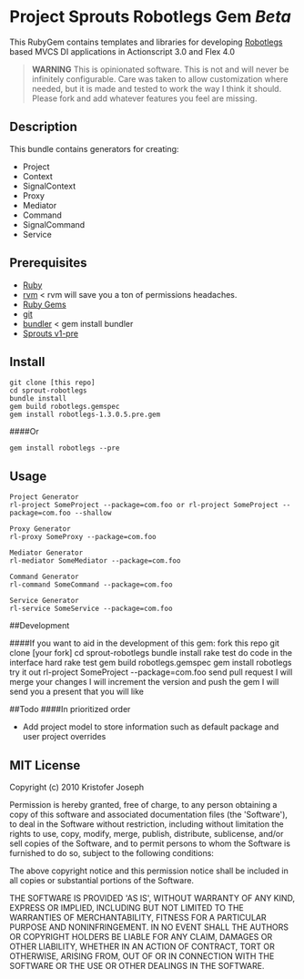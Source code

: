 # Project Sprouts Robotlegs Gem _Beta_

This RubyGem contains templates and libraries for developing [Robotlegs](http://www.robotlegs.org/) based MVCS DI applications in Actionscript 3.0 and Flex 4.0  

>**WARNING** This is opinionated software. 
This is not and will never be infinitely configurable. Care was taken to allow customization where needed, but it is made and tested to 	work the way I think it should. Please fork and add whatever features you feel are missing.

## Description

This bundle contains generators for creating:

* Project
* Context
* SignalContext
* Proxy
* Mediator
* Command
* SignalCommand
* Service


## Prerequisites

* [Ruby](http://www.ruby-lang.org/)
* [rvm](http://rvm.beginrescueend.com/) < rvm will save you a ton of permissions headaches.
* [Ruby Gems](http://rubygems.org/pages/download)
* [git](http://git-scm.com/download)
* [bundler](http://gembundler.com/) < gem install bundler
* [Sprouts v1-pre](http://github.com/lukebayes/project-sprouts)

## Install
	
	git clone [this repo]
	cd sprout-robotlegs
	bundle install
	gem build robotlegs.gemspec 
    gem install robotlegs-1.3.0.5.pre.gem
    
####Or
    
    gem install robotlegs --pre
    
## Usage
    
    Project Generator
    rl-project SomeProject --package=com.foo or rl-project SomeProject --package=com.foo --shallow
    
    Proxy Generator
	rl-proxy SomeProxy --package=com.foo
	
	Mediator Generator
	rl-mediator SomeMediator --package=com.foo
	
	Command Generator
	rl-command SomeCommand --package=com.foo
	
	Service Generator
	rl-service SomeService --package=com.foo

##Development	

####If you want to aid in the development of this gem:
    fork this repo
    git clone [your fork]
	cd sprout-robotlegs
	bundle install
	rake test
	do code in the interface hard
    rake test
	gem build robotlegs.gemspec 
    gem install robotlegs
    try it out rl-project SomeProject --package=com.foo
    send pull request
    I will merge your changes
    I will increment the version and push the gem
    I will send you a present that you will like
    
##Todo
####In prioritized order

 * Add project model to store information such as default package and user project overrides

	
## MIT License

Copyright (c) 2010 Kristofer Joseph

Permission is hereby granted, free of charge, to any person obtaining
a copy of this software and associated documentation files (the
'Software'), to deal in the Software without restriction, including
without limitation the rights to use, copy, modify, merge, publish,
distribute, sublicense, and/or sell copies of the Software, and to
permit persons to whom the Software is furnished to do so, subject to
the following conditions:

The above copyright notice and this permission notice shall be
included in all copies or substantial portions of the Software.

THE SOFTWARE IS PROVIDED 'AS IS', WITHOUT WARRANTY OF ANY KIND,
EXPRESS OR IMPLIED, INCLUDING BUT NOT LIMITED TO THE WARRANTIES OF
MERCHANTABILITY, FITNESS FOR A PARTICULAR PURPOSE AND NONINFRINGEMENT.
IN NO EVENT SHALL THE AUTHORS OR COPYRIGHT HOLDERS BE LIABLE FOR ANY
CLAIM, DAMAGES OR OTHER LIABILITY, WHETHER IN AN ACTION OF CONTRACT,
TORT OR OTHERWISE, ARISING FROM, OUT OF OR IN CONNECTION WITH THE
SOFTWARE OR THE USE OR OTHER DEALINGS IN THE SOFTWARE.
